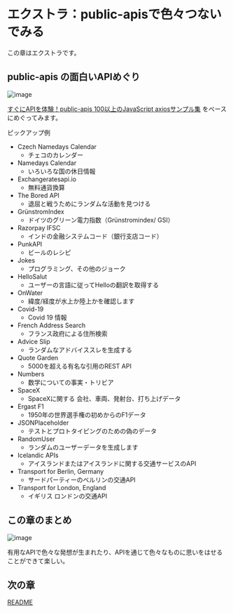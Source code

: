 # エクストラ：public-apisで色々つないでみる

この章はエクストラです。

## public-apis の面白いAPIめぐり

![image](https://i.gyazo.com/09bc50e2b861135f3ab3c829b906f79d.png)

 [すぐにAPIを体験！public\-apis 100以上のJavaScript axiosサンプル集](https://protoout.studio/posts/public-apis-api-get) をベースにめぐってみます。

ピックアップ例

* Czech Namedays Calendar
  * チェコのカレンダー
* Namedays Calendar
  * いろいろな国の休日情報
* Exchangeratesapi.io
  * 無料通貨換算
* The Bored API
  * 退屈と戦うためにランダムな活動を見つける
* GrünstromIndex
  * ドイツのグリーン電力指数（Grünstromindex/ GSI）
* Razorpay IFSC
  * インドの金融システムコード（銀行支店コード）
* PunkAPI
  * ビールのレシピ
* Jokes
  * プログラミング、その他のジョーク
* HelloSalut
  * ユーザーの言語に従ってHelloの翻訳を取得する
* OnWater
  * 緯度/経度が水上か陸上かを確認します
* Covid-19
  * Covid 19 情報
* French Address Search
  * フランス政府による住所検索
* Advice Slip
  * ランダムなアドバイススレを生成する
* Quote Garden
  * 5000を超える有名な引用のREST API
* Numbers
  * 数学についての事実・トリビア
* SpaceX
  * SpaceXに関する 会社、車両、発射台、打ち上げデータ
* Ergast F1
  * 1950年の世界選手権の初めからのF1データ
* JSONPlaceholder
  * テストとプロトタイピングのための偽のデータ
* RandomUser
  * ランダムのユーザーデータを生成します
* Icelandic APIs
  * アイスランドまたはアイスランドに関する交通サービスのAPI
* Transport for Berlin, Germany
  * サードパーティーのベルリンの交通API
* Transport for London, England
  * イギリス ロンドンの交通API

## この章のまとめ

![image](https://i.gyazo.com/9d560ea43e326e7f26b905d1771e60a2.png)

有用なAPIで色々な発想が生まれたり、APIを通じて色々なものに思いをはせることができて楽しい。

## 次の章

[README](README.md)
